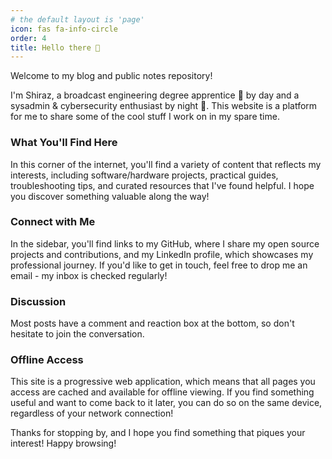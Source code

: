 ```yaml
---
# the default layout is 'page'
icon: fas fa-info-circle
order: 4
title: Hello there 👋
---
```


Welcome to my blog and public notes repository!

I'm Shiraz, a broadcast engineering degree apprentice 📡 by day and a sysadmin & cybersecurity enthusiast by night 🌙. This website is a platform for me to share some of the cool stuff I work on in my spare time.

### What You'll Find Here
In this corner of the internet, you'll find a variety of content that reflects my interests, including software/hardware projects, practical guides, troubleshooting tips, and curated resources that I've found helpful. I hope you discover something valuable along the way!

### Connect with Me
In the sidebar, you'll find links to my GitHub, where I share my open source projects and contributions, and my LinkedIn profile, which showcases my professional journey. If you'd like to get in touch, feel free to drop me an email - my inbox is checked regularly!

### Discussion
Most posts have a comment and reaction box at the bottom, so don't hesitate to join the conversation.

### Offline Access
This site is a progressive web application, which means that all pages you access are cached and available for offline viewing. If you find something useful and want to come back to it later, you can do so on the same device, regardless of your network connection!

Thanks for stopping by, and I hope you find something that piques your interest! Happy browsing!
